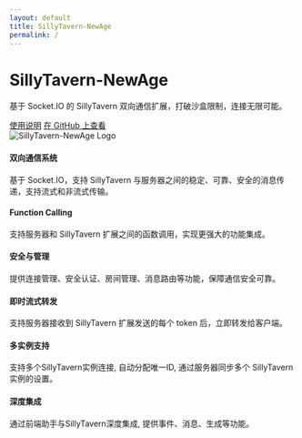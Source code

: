 ```yaml
---
layout: default
title: SillyTavern-NewAge
permalink: /
---
```


<div class="container">
  <div class="row align-items-center">
    <div class="col-md-6">
      <h1>SillyTavern-NewAge</h1>
      <p class="lead">
        基于 Socket.IO 的 SillyTavern 双向通信扩展，打破沙盒限制，连接无限可能。
      </p>
      <a href="{{ '/usage/' | relative_url }}" class="btn btn-primary btn-lg">使用说明</a>
      <a href="https://github.com/HerSophia/SillyTavern-NewAge" class="btn btn-secondary btn-lg" target="_blank" rel="noopener noreferrer">
        <i class="fab fa-github"></i> 在 GitHub 上查看
      </a>
    </div>
    <div class="col-md-6">
      <!-- Replace with your project logo -->
      <img src="{{ '/assets/images/logo.png' | relative_url }}" alt="SillyTavern-NewAge Logo" class="img-fluid">
    </div>
  </div>

  <!-- Swiper -->
  <div class="swiper-container mt-5">
    <div class="swiper-wrapper">
      <!-- Slide 1 -->
      <div class="swiper-slide">
        <div class="card">
          <div class="card-body">
            <i class="fas fa-exchange-alt fa-3x mb-3"></i>
            <h4 class="card-title">双向通信系统</h4>
            <p class="card-text">
              基于 Socket.IO，支持 SillyTavern 与服务器之间的稳定、可靠、安全的消息传递，支持流式和非流式传输。
            </p>
          </div>
        </div>
      </div>
      <!-- Slide 2 -->
      <div class="swiper-slide">
        <div class="card">
          <div class="card-body">
            <i class="fas fa-cogs fa-3x mb-3"></i>
            <h4 class="card-title">Function Calling</h4>
            <p class="card-text">
              支持服务器和 SillyTavern 扩展之间的函数调用，实现更强大的功能集成。
            </p>
          </div>
        </div>
      </div>
      <!-- Slide 3 -->
      <div class="swiper-slide">
        <div class="card">
          <div class="card-body">
            <i class="fas fa-shield-alt fa-3x mb-3"></i>
            <h4 class="card-title">安全与管理</h4>
            <p class="card-text">
              提供连接管理、安全认证、房间管理、消息路由等功能，保障通信安全可靠。
            </p>
          </div>
        </div>
      </div>
      <!-- Slide 4 -->
      <div class="swiper-slide">
        <div class="card">
          <div class="card-body">
            <i class="fas fa-arrows-alt fa-3x mb-3"></i>
            <h4 class="card-title">即时流式转发</h4>
            <p class="card-text">
              支持服务器接收到 SillyTavern 扩展发送的每个 token 后，立即转发给客户端。
            </p>
          </div>
        </div>
      </div>
      <!-- Slide 5 -->
      <div class="swiper-slide">
        <div class="card">
          <div class="card-body">
            <i class="fas fa-users fa-3x mb-3"></i>
            <h4 class="card-title">多实例支持</h4>
            <p class="card-text">
              支持多个SillyTavern实例连接, 自动分配唯一ID, 通过服务器同步多个 SillyTavern 实例的设置。
            </p>
          </div>
        </div>
      </div>
      <!-- Slide 6 -->
      <div class="swiper-slide">
        <div class="card">
          <div class="card-body">
            <i class="fas fa-link fa-3x mb-3"></i>
            <h4 class="card-title">深度集成</h4>
            <p class="card-text">
              通过前端助手与SillyTavern深度集成, 提供事件、消息、生成等功能。
            </p>
          </div>
        </div>
      </div>
    </div>
    <!-- Add Pagination -->
    <div class="swiper-pagination"></div>
  </div>
</div>

<link rel="stylesheet" href="https://cdnjs.cloudflare.com/ajax/libs/font-awesome/5.15.3/css/all.min.css">